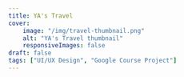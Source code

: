 ```yaml
---
title: YA's Travel
cover: 
    image: "/img/travel-thumbnail.png"
    alt: "YA's Travel thumbnail"
    responsiveImages: false
draft: false
tags: ["UI/UX Design", "Google Course Project"]
---
```



